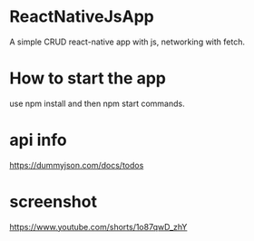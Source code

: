 # ReactNativeJsApp
A simple CRUD react-native app with js, networking with fetch.

# How to start the app
use npm install and then npm start commands.

# api info
https://dummyjson.com/docs/todos

# screenshot
https://www.youtube.com/shorts/1o87qwD_zhY